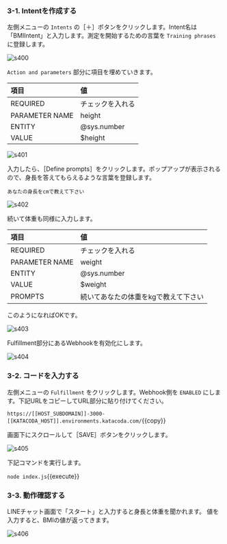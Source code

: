### 3-1. Intentを作成する

左側メニューの `Intents` の［＋］ボタンをクリックします。Intent名は「BMIIntent」と入力します。測定を開始するための言葉を `Training phrases` に登録します。

![s400](https://raw.githubusercontent.com/gaomar/katacoda-scenarios/master/dialogflow-linebot-playground/images/s400.png)


`Action and parameters` 部分に項目を埋めていきます。

|項目|値|
|:--|:--|
|REQUIRED|チェックを入れる|
|PARAMETER NAME|height|
|ENTITY|@sys.number|
|VALUE|$height|

![s401](https://raw.githubusercontent.com/gaomar/katacoda-scenarios/master/dialogflow-linebot-playground/images/s401.png)

入力したら、［Define prompts］をクリックします。ポップアップが表示されるので、身長を答えてもらえるような言葉を登録します。

```
あなたの身長をcmで教えて下さい
```

![s402](https://raw.githubusercontent.com/gaomar/katacoda-scenarios/master/dialogflow-linebot-playground/images/s402.png)

続いて体重も同様に入力します。

|項目|値|
|:--|:--|
|REQUIRED|チェックを入れる|
|PARAMETER NAME|weight|
|ENTITY|@sys.number|
|VALUE|$weight|
|PROMPTS|続いてあなたの体重をkgで教えて下さい|

このようになればOKです。

![s403](https://raw.githubusercontent.com/gaomar/katacoda-scenarios/master/dialogflow-linebot-playground/images/s403.png)

Fulfillment部分にあるWebhookを有効化にします。

![s404](https://raw.githubusercontent.com/gaomar/katacoda-scenarios/master/dialogflow-linebot-playground/images/s404.png)

### 3-2. コードを入力する
左側メニューの `Fulfillment` をクリックします。Webhook側を `ENABLED` にします。下記URLをコピーしてURL部分に貼り付けてください。

`https://[[HOST_SUBDOMAIN]]-3000-[[KATACODA_HOST]].environments.katacoda.com/`{{copy}}

画面下にスクロールして［SAVE］ボタンをクリックします。

![s405](https://raw.githubusercontent.com/gaomar/katacoda-scenarios/master/dialogflow-linebot-playground/images/s405.png)

下記コマンドを実行します。

`node index.js`{{execute}}

### 3-3. 動作確認する
LINEチャット画面で「スタート」と入力すると身長と体重を聞かれます。
値を入力すると、BMIの値が返ってきます。

![s406](https://raw.githubusercontent.com/gaomar/katacoda-scenarios/master/dialogflow-linebot-playground/images/s406.png)